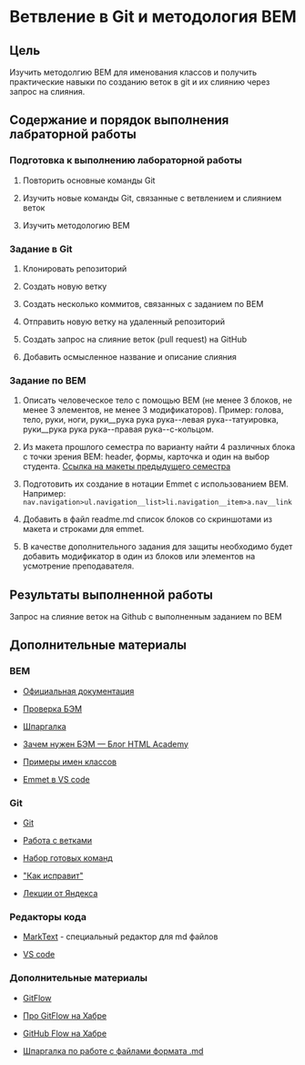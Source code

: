 # Ветвление в Git и методология BEM

## Цель

Изучить методолгию BEM для именования классов и получить практические навыки по созданию веток в git и их слиянию через запрос на слияния.



## Содержание и порядок выполнения лабраторной работы

### Подготовка к выполнению лабораторной работы

1. Повторить основные команды Git

2. Изучить новые команды Git, связанные с ветвлением и слиянием веток

3. Изучить методологию BEM



### Задание в Git

1. Клонировать репозиторий

2. Создать новую ветку

3. Создать несколько коммитов, связанных с заданием по BEM

4. Отправить новую ветку на удаленный репозиторий

5. Создать запрос на слияние веток (pull request) на GitHub

6. Добавить осмысленное название и описание слияния



### Задание по BEM

1. Описать человеческое тело с помощью BEM (не менее 3 блоков, не менее 3 элементов, не менее 3 модификаторов). Пример: голова, тело, руки, ноги, руки__рука рука рука--левая рука--татуировка, руки__рука рука рука--правая рука--с-кольцом.

2. Из макета прошлого семестра по варианту найти 4 различных блока с точки зрения BEM: header, формы, карточка и один на выбор студента. [Ссылка на макеты предыдущего семестра](https://disk.yandex.ru/d/E87k3T4uUwLnjg)

3. Подготовить их создание в нотации Emmet с использованием BEM. Например: 
   ```nav.navigation>ul.navigation__list>li.navigation__item>a.nav__link```

4. Добавить в файл readme.md список блоков со скриншотами из макета и строками для emmet.

5. В качестве дополнительного задания для защиты необходимо будет добавить модификатор в один из блоков или элементов на усмотрение преподавателя.

## Результаты выполненной работы

Запрос на слияние веток на Github с выполненным заданием по BEM



## Дополнительные материалы

### BEM

- [Официальная документация](https://ru.bem.info/)

- [Проверка БЭМ](https://yoksel.github.io/html-tree/)

- [Шпаргалка](https://9elements.com/bem-cheat-sheet/)

- [Зачем нужен БЭМ — Блог HTML Academy](https://htmlacademy.ru/blog/boost/frontend/short-5)

- [Примеры имен классов](https://tpverstak.ru/common-css-class-names/)

- [Emmet в VS code](https://habr.com/ru/post/573032/)

### Git

- [Git](https://git-scm.com/)

- [Работа с ветками](https://learngitbranching.js.org/?locale=ru_RU)

- [Набор готовых команд](https://github.com/Imangazaliev/git-tips)

- ["Как исправит"](https://habr.com/ru/company/flant/blog/419733/)

- [Лекции от Яндекса]([https://youtu.be/yDSs80lu3ak)

### Редакторы кода

- [MarkText](https://github.com/marktext/marktext) - специальный редактор для md файлов

- [VS code](https://code.visualstudio.com/)

### Дополнительные материалы

- [GitFlow](https://nvie.com/posts/a-successful-git-branching-model/)

- [Про GitFlow на Хабре](https://habr.com/ru/post/106912/)

- [GitHub Flow на Хабре](https://habr.com/ru/post/346066/)

- [Шпаргалка по работе с файлами формата .md](https://github.com/adam-p/markdown-here/wiki/Markdown-Cheatsheet)












